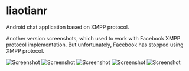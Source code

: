 # liaotianr
Android chat application based on XMPP protocol.

Another version screenshots, which used to work with Facebook XMPP protocol implementation. But unfortunately, Facebook has stopped using XMPP protocol.

![Screenshot](screen-shot-1.png)
![Screenshot](screen-shot-2.png)
![Screenshot](screen-shot-3.png)
![Screenshot](screen-shot-4.png)
![Screenshot](screen-shot-5.png)
